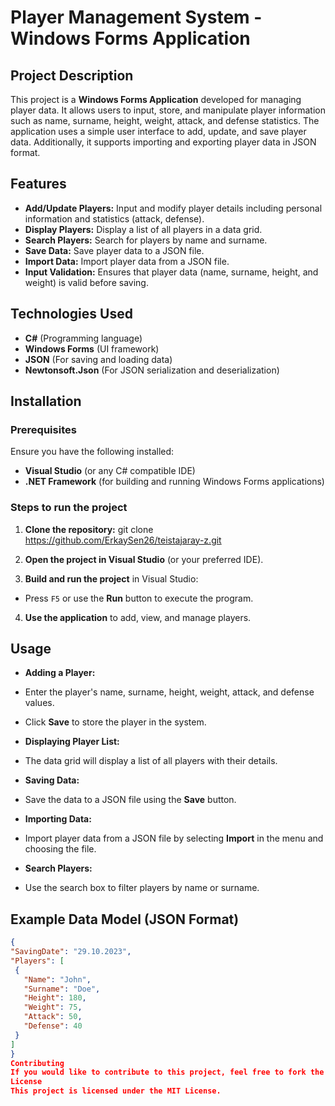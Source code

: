 # Player Management System - Windows Forms Application

## Project Description
This project is a **Windows Forms Application** developed for managing player data. It allows users to input, store, and manipulate player information such as name, surname, height, weight, attack, and defense statistics. The application uses a simple user interface to add, update, and save player data. Additionally, it supports importing and exporting player data in JSON format.

## Features
- **Add/Update Players:** Input and modify player details including personal information and statistics (attack, defense).
- **Display Players:** Display a list of all players in a data grid.
- **Search Players:** Search for players by name and surname.
- **Save Data:** Save player data to a JSON file.
- **Import Data:** Import player data from a JSON file.
- **Input Validation:** Ensures that player data (name, surname, height, and weight) is valid before saving.

## Technologies Used
- **C#** (Programming language)
- **Windows Forms** (UI framework)
- **JSON** (For saving and loading data)
- **Newtonsoft.Json** (For JSON serialization and deserialization)

## Installation

### Prerequisites
Ensure you have the following installed:
- **Visual Studio** (or any C# compatible IDE)
- **.NET Framework** (for building and running Windows Forms applications)

### Steps to run the project

1. **Clone the repository:**
git clone https://github.com/ErkaySen26/teistajaray-z.git

2. **Open the project in Visual Studio** (or your preferred IDE).

3. **Build and run the project** in Visual Studio:
- Press `F5` or use the **Run** button to execute the program.

4. **Use the application** to add, view, and manage players.

## Usage
- **Adding a Player:**
- Enter the player's name, surname, height, weight, attack, and defense values.
- Click **Save** to store the player in the system.

- **Displaying Player List:**
- The data grid will display a list of all players with their details.

- **Saving Data:**
- Save the data to a JSON file using the **Save** button.

- **Importing Data:**
- Import player data from a JSON file by selecting **Import** in the menu and choosing the file.

- **Search Players:**
- Use the search box to filter players by name or surname.

## Example Data Model (JSON Format)

```json
{
"SavingDate": "29.10.2023",
"Players": [
 {
   "Name": "John",
   "Surname": "Doe",
   "Height": 180,
   "Weight": 75,
   "Attack": 50,
   "Defense": 40
 }
]
}
Contributing
If you would like to contribute to this project, feel free to fork the repository and submit a pull request with your improvements.
License
This project is licensed under the MIT License.

